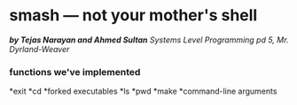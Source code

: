 # smash — not your mother's shell

__*by Tejas Narayan and Ahmed Sultan*__
*Systems Level Programming pd 5, Mr. Dyrland-Weaver*

### functions we've implemented
*exit
*cd
*forked executables
  *ls
  *pwd
  *make
*command-line arguments
